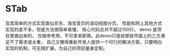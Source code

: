 # STab

及其简单的方式实现类似京东、淘宝首页的滚动视图分页。 性能和网上其他方式实现的差不多，但是方法很简单易懂， 核心代码总共不超过100行， demo 是项目里摘出来的， 仅做参考用，不可拿来即用。此demo只是给那些市面上的三方满足不了需求或太重， 自己又懒得重新开发人提供一个可行的解决方案，只要明白实现的机制，可无限扩展，为自己的项目量身定制。
